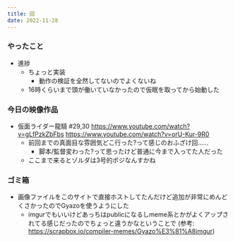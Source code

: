 ```yaml
---
title: 固
date: 2022-11-28
---
```


### やったこと
+ 進捗
  + ちょっと実装
    + 動作の検証を全然してないのでよくないね
  + 16時くらいまで頭が働いていなかったので仮眠を取ってから始動した

### 今日の映像作品
+ 仮面ライダー龍騎 #29,30 <https://www.youtube.com/watch?v=gLfPzkZbFbs> <https://www.youtube.com/watch?v=orU-Kur-9R0>
  + 前回までの真面目な雰囲気どこ行った?って感じのおふざけ回……
    + 脚本/監督変わった?って思ったけど普通に今まで入ってた人だった
  + ここまで来るとゾルダは3号的ポジなんすかね

### ゴミ箱
+ 画像ファイルをこのサイトで直接ホストしてたんだけど追加が非常にめんどくさかったのでGyazoを使うようにした
  + imgurでもいいけどあっちはpublicになるしmeme系とかがよくアップされてる感じだったのでちょっと違うかなということで (参考: <https://scrapbox.io/compiler-memes/Gyazo%E3%81%A8imgur>)
